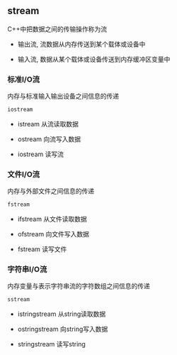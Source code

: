 <!--
 * @Description: 
 * @Version: 1.0
 * @Author: DaLao
 * @Email: dalao_li@163.com
 * @Date: 2022-09-02 20:37:12
 * @LastEditors: DaLao
 * @LastEditTime: 2022-09-02 21:21:22
-->

## stream

C++中把数据之间的传输操作称为流


- 输出流, 流数据从内存传送到某个载体或设备中

- 输入流, 数据从某个载体或设备传送到内存缓冲区变量中


### 标准I/O流


内存与标准输入输出设备之间信息的传递

```c
iostream
```

- istream 从流读取数据

- ostream 向流写入数据

- iostream 读写流


### 文件I/O流

内存与外部文件之间信息的传递

```c
fstream
```

- ifstream 从文件读取数据

- ofstream 向文件写入数据

- fstream 读写文件



### 字符串I/O流

内存变量与表示字符串流的字符数组之间信息的传递

```c
sstream
```

- istringstream 从string读取数据

- ostringstream 向string写入数据

- stringstream 读写string